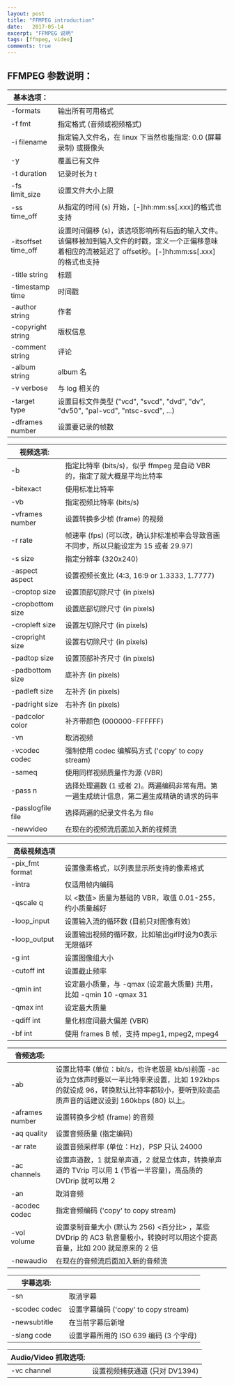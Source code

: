 ```yaml
---
layout: post
title: "FFMPEG introduction"
date:   2017-05-14
excerpt: "FFMPEG 说明"
tags: [ffmpeg, video]
comments: true
---
```


## FFMPEG 参数说明：



| 基本选项：               |                                          |
| ------------------- | ---------------------------------------- |
| -formats            | 输出所有可用格式                                 |
| -f  fmt             | 指定格式 (音频或视频格式)                           |
| -i filename         | 指定输入文件名，在 linux 下当然也能指定: 0.0 (屏幕录制) 或摄像头 |
| -y                  | 覆盖已有文件                                   |
| -t duration         | 记录时长为 t                                  |
| -fs limit_size      | 设置文件大小上限                                 |
| -ss time_off        | 从指定的时间 (s) 开始，[-]hh:mm:ss[.xxx]的格式也支持    |
| -itsoffset time_off | 设置时间偏移 (s)，该选项影响所有后面的输入文件。该偏移被加到输入文件的时戳，定义一个正偏移意味着相应的流被延迟了 offset秒。[-]hh:mm:ss[.xxx] 的格式也支持 |
| -title string       | 标题                                       |
| -timestamp time     | 时间戳                                      |
| -author  string     | 作者                                       |
| -copyright string   | 版权信息                                     |
| -comment string     | 评论                                       |
| -album string       | album 名                                  |
| -v verbose          | 与 log 相关的                                |
| -target type        | 设置目标文件类型 ("vcd", "svcd",  "dvd", "dv", "dv50", "pal-vcd", "ntsc-svcd", ...) |
| -dframes number     | 设置要记录的帧数                                 |

| 视频选项:             |                                          |
| ----------------- | ---------------------------------------- |
| -b                | 指定比特率 (bits/s)，似乎 ffmpeg 是自动 VBR 的，指定了就大概是平均比特率 |
| -bitexact         | 使用标准比特率                                  |
| -vb               | 指定视频比特率 (bits/s)                         |
| -vframes  number  | 设置转换多少桢 (frame) 的视频                      |
| -r rate           | 帧速率 (fps) (可以改，确认非标准桢率会导致音画不同步，所以只能设定为 15 或者 29.97) |
| -s size           | 指定分辨率 (320x240)                          |
| -aspect aspect    | 设置视频长宽比 (4:3, 16:9 or 1.3333, 1.7777)    |
| -croptop  size    | 设置顶部切除尺寸 (in pixels)                     |
| -cropbottom size  | 设置底部切除尺寸 (in pixels)                     |
| -cropleft size    | 设置左切除尺寸 (in pixels)                      |
| -cropright size   | 设置右切除尺寸 (in pixels)                      |
| -padtop size      | 设置顶部补齐尺寸 (in pixels)                     |
| -padbottom size   | 底补齐 (in pixels)                          |
| -padleft size     | 左补齐 (in pixels)                          |
| -padright size    | 右补齐 (in pixels)                          |
| -padcolor color   | 补齐带颜色 (000000-FFFFFF)                    |
| -vn               | 取消视频                                     |
| -vcodec  codec    | 强制使用 codec 编解码方式 ('copy' to copy stream) |
| -sameq            | 使用同样视频质量作为源 (VBR)                        |
| -pass n           | 选择处理遍数 (1 或者 2)。两遍编码非常有用。第一遍生成统计信息，第二遍生成精确的请求的码率 |
| -passlogfile file | 选择两遍的纪录文件名为 file                         |
| -newvideo         | 在现在的视频流后面加入新的视频流                         |

| 高级视频选项           |                                          |
| ---------------- | ---------------------------------------- |
| -pix_fmt  format | 设置像素格式，以列表显示所支持的像素格式                     |
| -intra           | 仅适用帧内编码                                  |
| -qscale q        | 以 <数值> 质量为基础的 VBR，取值 0.01-255，约小质量越好     |
| -loop_input      | 设置输入流的循环数 (目前只对图像有效)                     |
| -loop_output     | 设置输出视频的循环数，比如输出gif时设为0表示无限循环             |
| -g  int          | 设置图像组大小                                  |
| -cutoff int      | 设置截止频率                                   |
| -qmin int        | 设定最小质量，与 -qmax (设定最大质量) 共用，比如 -qmin 10 -qmax 31 |
| -qmax int        | 设定最大质量                                   |
| -qdiff int       | 量化标度间最大偏差 (VBR)                          |
| -bf  int         | 使用 frames B 帧，支持 mpeg1, mpeg2, mpeg4     |

| 音频选项:           |                                          |
| --------------- | ---------------------------------------- |
| -ab             | 设置比特率 (单位：bit/s，也许老版是 kb/s)前面 -ac 设为立体声时要以一半比特率来设置，比如 192kbps 的就设成 96，转换默认比特率都较小，要听到较高品质声音的话建议设到 160kbps (80) 以上。 |
| -aframes number | 设置转换多少桢 (frame) 的音频                      |
| -aq  quality    | 设置音频质量 (指定编码)                            |
| -ar rate        | 设置音频采样率 (单位：Hz)，PSP 只认 24000             |
| -ac channels    | 设置声道数，1 就是单声道，2 就是立体声，转换单声道的 TVrip 可以用 1 (节省一半容量)，高品质的 DVDrip 就可以用 2 |
| -an             | 取消音频                                     |
| -acodec codec   | 指定音频编码 ('copy'  to copy stream)          |
| -vol volume     | 设置录制音量大小 (默认为 256) <百分比> ，某些 DVDrip 的 AC3 轨音量极小，转换时可以用这个提高音量，比如 200 就是原来的 2 倍 |
| -newaudio       | 在现在的音频流后面加入新的音频流                         |

| 字幕选项:          |                                |
| -------------- | ------------------------------ |
| -sn            | 取消字幕                           |
| -scodec  codec | 设置字幕编码 ('copy' to copy stream) |
| -newsubtitle   | 在当前字幕后新增                       |
| -slang code    | 设置字幕所用的 ISO 639 编码 (3 个字母)     |

| Audio/Video 抓取选项: |                      |
| ----------------- | -------------------- |
| -vc channel       | 设置视频捕获通道 (只对 DV1394) |